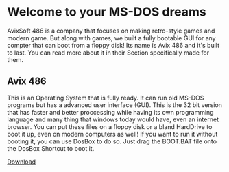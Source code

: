 Welcome to your MS-DOS dreams
================================

AvixSoft 486 is a company that focuses on making retro-style games and modern game. But along with games, we built a fully bootable GUI for any compter that can boot from a floppy disk! Its name is Avix 486 and it's built to last. You can read more about it in their Section specifically made for them.

## Avix 486

This is an Operating System that is fully ready. It can run old MS-DOS programs but has a advanced user interface (GUI). This is the 32 bit version that has faster and better proccessing while having its own programming language and many thing that windows today would have, even an internet browser. You can put these files on a floppy disk or a bland HardDrive to boot it up, even on modern computers as well! If you want to run it without booting it, you can use DosBox to do so. Just drag the BOOT.BAT file onto the DosBox Shortcut to boot it. 

[Download](https://github.com/AvixSoft/AvixSoft-486/index.html)
